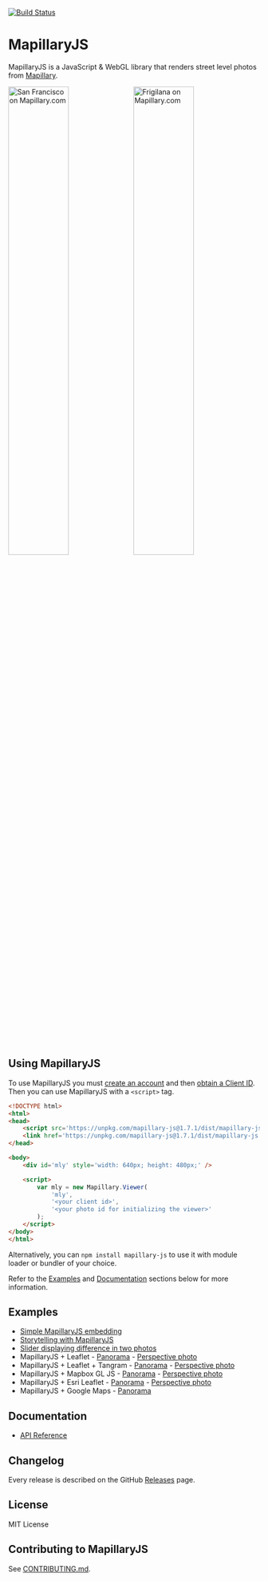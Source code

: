 [![Build Status](https://circleci.com/gh/mapillary/mapillary-js.svg?style=svg)](https://circleci.com/gh/mapillary/mapillary-js)

# MapillaryJS

MapillaryJS is a JavaScript & WebGL library that renders street level photos from [Mapillary](https://www.mapillary.com).

[<img width="49%" alt="San Francisco on Mapillary.com" src="https://cloud.githubusercontent.com/assets/2492302/15964788/9d75b25e-2f1a-11e6-9c5f-b4a42853a1eb.png">](https://www.mapillary.com/app/?focus=photo&pKey=VKf9Ay98ubkclhS2cCEWDg) [<img width="49%" alt="Frigilana on Mapillary.com" src="https://cloud.githubusercontent.com/assets/2492302/15964789/9d8256c6-2f1a-11e6-9d4b-bd906875078c.png">](https://www.mapillary.com/app/?focus=photo&pKey=FjsftlSr2Vqigl8P2zpOAw)

## Using MapillaryJS

To use MapillaryJS you must [create an account](https://www.mapillary.com/signup) and then [obtain a Client ID](https://www.mapillary.com/app/settings/developers). Then you can use MapillaryJS with a `<script>` tag.

```html
<!DOCTYPE html>
<html>
<head>
    <script src='https://unpkg.com/mapillary-js@1.7.1/dist/mapillary-js.min.js'></script>
    <link href='https://unpkg.com/mapillary-js@1.7.1/dist/mapillary-js.min.css' rel='stylesheet' />
</head>

<body>
    <div id='mly' style='width: 640px; height: 480px;' />

    <script>
        var mly = new Mapillary.Viewer(
            'mly',
            '<your client id>',
            '<your photo id for initializing the viewer>'
        );
    </script>
</body>
</html>
```

Alternatively, you can `npm install mapillary-js` to use it with module loader or bundler of your choice.

Refer to the [Examples](https://github.com/mapillary/mapillary-js#examples) and [Documentation](https://mapillary.github.io/mapillary-js) sections below for more information.

## Examples

- [Simple MapillaryJS embedding](https://bl.ocks.org/knikel/4615432968a33f1fcd6b)
- [Storytelling with MapillaryJS](https://bl.ocks.org/knikel/630c2d6fa37a8a0e082a)
- [Slider displaying difference in two photos](https://bl.ocks.org/knikel/bc0f813f611a8787ff02)
- MapillaryJS + Leaflet - [Panorama](http://bl.ocks.org/knikel/f04c4656d1adeaaf1555) - [Perspective photo](http://bl.ocks.org/knikel/151a77df042cd3890502)
- MapillaryJS + Leaflet + Tangram - [Panorama](http://bl.ocks.org/knikel/0f297c5b1fcfd14e38ba) - [Perspective photo](http://bl.ocks.org/knikel/fbeda1c8f89c97612b10)
- MapillaryJS + Mapbox GL JS - [Panorama](https://bl.ocks.org/knikel/4ec4de69a0fc29318675) - [Perspective photo](https://bl.ocks.org/knikel/010115b08ebe30baba86)
- MapillaryJS + Esri Leaflet -  [Panorama](http://bl.ocks.org/knikel/dd38c3fb1bd8fb3a826c) - [Perspective photo](http://bl.ocks.org/knikel/e85b802e97fd3390668f)
- MapillaryJS + Google Maps - [Panorama](http://bl.ocks.org/knikel/451e2ee5d76ae72e669f)

## Documentation

- [API Reference](https://mapillary.github.io/mapillary-js)

## Changelog

Every release is described on the GitHub [Releases](https://github.com/mapillary/mapillary-js/releases) page.

## License

MIT License

## Contributing to MapillaryJS

See [CONTRIBUTING.md](https://github.com/mapillary/mapillary-js/blob/master/CONTRIBUTING.md).
